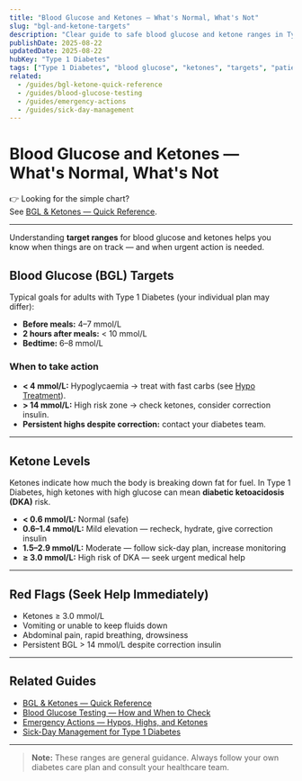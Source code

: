 ```yaml
---
title: "Blood Glucose and Ketones — What's Normal, What's Not"
slug: "bgl-and-ketone-targets"
description: "Clear guide to safe blood glucose and ketone ranges in Type 1 Diabetes, and when to take urgent action."
publishDate: 2025-08-22
updatedDate: 2025-08-22
hubKey: "Type 1 Diabetes"
tags: ["Type 1 Diabetes", "blood glucose", "ketones", "targets", "patientguide"]
related:
  - /guides/bgl-ketone-quick-reference
  - /guides/blood-glucose-testing
  - /guides/emergency-actions
  - /guides/sick-day-management
---
```


# Blood Glucose and Ketones — What's Normal, What's Not

👉 Looking for the simple chart?  
See [BGL & Ketones — Quick Reference](/guides/bgl-ketone-quick-reference).

---

Understanding **target ranges** for blood glucose and ketones helps you know when things are on track — and when urgent action is needed.

## Blood Glucose (BGL) Targets

Typical goals for adults with Type 1 Diabetes (your individual plan may differ):

- **Before meals:** 4–7 mmol/L  
- **2 hours after meals:** < 10 mmol/L  
- **Bedtime:** 6–8 mmol/L  

### When to take action
- **< 4 mmol/L:** Hypoglycaemia → treat with fast carbs (see [Hypo Treatment](/guides/hypoglycaemia-treatment)).  
- **> 14 mmol/L:** High risk zone → check ketones, consider correction insulin.  
- **Persistent highs despite correction:** contact your diabetes team.

---

## Ketone Levels

Ketones indicate how much the body is breaking down fat for fuel. In Type 1 Diabetes, high ketones with high glucose can mean **diabetic ketoacidosis (DKA)** risk.

- **< 0.6 mmol/L:** Normal (safe)  
- **0.6–1.4 mmol/L:** Mild elevation — recheck, hydrate, give correction insulin  
- **1.5–2.9 mmol/L:** Moderate — follow sick-day plan, increase monitoring  
- **≥ 3.0 mmol/L:** High risk of DKA — seek urgent medical help  

---

## Red Flags (Seek Help Immediately)
- Ketones ≥ 3.0 mmol/L  
- Vomiting or unable to keep fluids down  
- Abdominal pain, rapid breathing, drowsiness  
- Persistent BGL > 14 mmol/L despite correction insulin  

---

## Related Guides
- [BGL & Ketones — Quick Reference](/guides/bgl-ketone-quick-reference)  
- [Blood Glucose Testing — How and When to Check](/guides/blood-glucose-testing)  
- [Emergency Actions — Hypos, Highs, and Ketones](/guides/emergency-actions)  
- [Sick-Day Management for Type 1 Diabetes](/guides/sick-day-management)  

---

> **Note:** These ranges are general guidance. Always follow your own diabetes care plan and consult your healthcare team.
